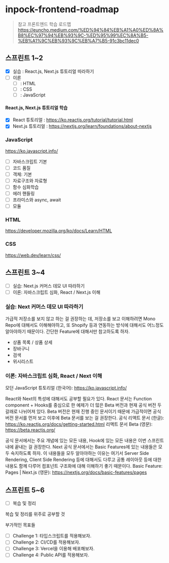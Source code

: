 # inpock-frontend-roadmap

> 참고 프론트엔드 학습 로드맵
> https://euncho.medium.com/%ED%94%84%EB%A1%A0%ED%8A%B8%EC%97%94%EB%93%9C-%ED%95%99%EC%8A%B5-%EB%A1%9C%EB%93%9C%EB%A7%B5-91c3bc11dec0

## 스프린트 1~2

- [x] 실습 : React.js, Next.js 튜토리얼 따라하기
- [ ] 이론
  - [ ] : HTML
  - [ ] : CSS
  - [ ] : JavaScript

#### React.js, Next.js 튜토리얼 학습

- [x] React 튜토리얼 : <https://ko.reactjs.org/tutorial/tutorial.html>
- [x] Next.js 튜토리얼 : <https://nextjs.org/learn/foundations/about-nextjs>

### JavaScript

<https://ko.javascript.info/>

- [ ] 자바스크립트 기본
- [ ] 코드 품질
- [ ] 객체: 기본
- [ ] 자료구조와 자료형
- [ ] 함수 심화학습
- [ ] 에러 핸들링
- [ ] 프라미스와 async, await
- [ ] 모듈

### HTML

<https://developer.mozilla.org/ko/docs/Learn/HTML>

### CSS

<https://web.dev/learn/css/>

## 스프린트 3~4

- [ ] 실습: Next.js 커머스 데모 UI 따라하기
- [ ] 이론: 자바스크립트 심화, React / Next.js 이해

### 실습: Next 커머스 데모 UI 따라하기

가급적 저장소를 보지 않고 하는 걸 권장하는 데, 저장소를 보고 이해하려면 Mono Repo에 대해서도 이해해야하고, 또 Shopify 등과 연동하는 방식에 대해서도 어느정도 알아야하기 때문이다. 간단한 Feature에 대해서만 참고하도록 하자.

- 상품 목록 / 상품 상세
- 장바구니
- 검색
- 위시리스트

### 이론: 자바스크립트 심화, React / Next 이해

모던 JavaScript 튜토리얼 (한국어): <https://ko.javascript.info/>

React와 Next의 특성에 대해서도 공부할 필요가 있다. React 문서는 Function component + Hooks를 중심으로 한 예제가 더 많은 Beta 버전과 현재 공식 버전 두 갈래로 나뉘어져 있다. Beta 버전은 현재 진행 중인 문서이기 때문에 가급적이면 공식 버전 문서를 먼저 보고 이후에 Beta 문서를 보는 걸 권장한다.
공식 리액트 문서 (한글): <https://ko.reactjs.org/docs/getting-started.html>
리액트 문서 Beta (영문): <https://beta.reactjs.org/>

공식 문서에서는 주요 개념에 있는 모든 내용, Hook에 있는 모든 내용은 이번 스프린트 내에 끝내는 걸 권장한다.
Next 공식 문서에서는 Basic Features에 있는 내용들은 모두 숙지하도록 하자. 이 내용들을 모두 알아야하는 이유는 여기서 Server Side Rendering, Client Side Rendering 등에 대해서도 다루고 공통 레이아웃 등에 대한 내용도 함께 다루어 컴포넌트 구조화에 대해 이해하기 좋기 때문이다.
Basic Feature: Pages | Next.js (영문): <https://nextjs.org/docs/basic-features/pages>

## 스프린트 5~6

- [ ] 복습 및 정리

복습 및 정리를 위주로 공부할 것

부가적인 목표들

- [ ] Challenge 1: 타입스크립트를 적용해보자.
- [ ] Challenge 2: CI/CD를 적용해보자.
- [ ] Challenge 3: Vercel을 이용해 배포해보자.
- [ ] Challenge 4: Public API를 적용해보자.
